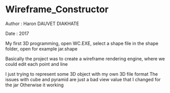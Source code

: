 # Wireframe_Constructor

Author : Haron DAUVET DIAKHATE

Date : 2017

My first 3D programming, open WC.EXE, select a shape file in the shape folder, open for example jar.shape

Basically the project was to create a wireframe rendering engine, where we could edit each point and line

I just trying to represent some 3D object with my own 3D file format
The issues with cube and pyramid are just a bad view value that I changed for the jar
Otherwise it working
